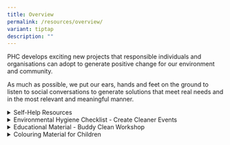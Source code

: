 ```yaml
---
title: Overview
permalink: /resources/overview/
variant: tiptap
description: ""
---
```

<p>PHC develops exciting new projects that responsible individuals and organisations
can adopt to generate positive change for our environment and community.</p>
<p>As much as possible, we put our ears, hands and feet on the ground to
listen to social conversations to generate solutions that meet real needs
and in the most relevant and meaningful manner.</p>
<div data-type="detailGroup" class="isomer-accordion isomer-accordion-white">
<details class="isomer-details">
<summary>Self-Help Resources</summary>
<div data-type="detailsContent" class="isomer-details-content">
<h3>CleanPod</h3>
<p>On the yearly average, there are 700 over clean-ups at recreational beaches.
With the increased frequency of ad-hoc clean-ups, more tools and materials
are purchased by the communities by for activities. These new tools and
materials are often under-utilised, with an average of only 1 to 2 hours
of utility before being store away or disposed of.
<br>
<br>Find out how PHC aims to help create a more sustainable way to support
clean-ups with&nbsp;<a href="https://www.publichygienecouncil.sg/resources/cleanpod" rel="noopener noreferrer nofollow" target="_blank">CleanPod</a>.</p>
<h3>Instructional Video</h3>
<p>First time initiating a clean-up for your community, school or company?
<br><a href="https://youtu.be/7HUKURRekxU" rel="noopener noreferrer nofollow" target="_blank">Watch</a>&nbsp;and
learn how to organise a clean-up in less than 120 seconds!</p>
</div>
</details>
<details class="isomer-details">
<summary>Environmental Hygiene Checklist - Create Cleaner Events</summary>
<div data-type="detailsContent" class="isomer-details-content">
<h3>Environmental Hygiene Checklist</h3>
<p>Good hygiene practices should be continued to safeguard wider public health.
The PHC have developed an&nbsp;<a href="/files/Resources/phc_environmental_hygiene_checklist___jul_2023.pdf" rel="noopener noreferrer nofollow" target="_blank">Environmental Hygiene Checklist</a>&nbsp;to
guide businesses in practising good environmental hygiene routines. We
encourage all premises operators to make use of this checklist to maintain
good hygiene standards.&nbsp;</p>
<h3>Create Cleaner Events Playbook</h3>
<p>Events often generate litter and research has shown that people are more
likely to improperly dispose of their trash when there is litter around.
This&nbsp;<a href="/files/Resources/create_cleaner_events_playbook.pdf" rel="noopener noreferrer nofollow" target="_blank">Create Cleaner Events Playbook</a>&nbsp;is
a guide to mitigating litter at mass events. This is a particularly helpful
resource for event organisers to refer - Before, During and After events
to successfully provide cleaner and more enjoyable experience for your
participants.</p>
</div>
</details>
<details class="isomer-details">
<summary>Educational Material - Buddy Clean Workshop</summary>
<div data-type="detailsContent" class="isomer-details-content">
<h3>Keep SG Clean Comic Strip Competition 2022</h3>
<p>Secondary school students across the nation drew on their talent for art
and storytelling to create comics on keeping Singapore clean. Catch the
best works&nbsp;<a href="https://heyzine.com/flip-book/e0f7380861.html" rel="noopener noreferrer nofollow" target="_blank">here</a>!&nbsp;
<br>
<br>
</p>
<div class="isomer-image-wrapper">
<img style="width: 100%" height="auto" width="100%" alt="Keep SG Clean Comic Strip Competition 2022" src="/images/Resources/comic98999ba4388c44b4b2dfc93a3dc1801e.jpg">
</div>
<h3>Clean It Forward Conversation with Youths</h3>
<p>Snapshot of the discussion at the Clean It Forward with Youths:</p>
<p></p>
<div class="isomer-image-wrapper">
<img style="width: 100%" height="auto" width="100%" alt="Keep SG Clean Comic Strip Competition 2022" src="/images/Resources/clean_it_forward_conversation_with_youths_scribe.jpg">
</div>
<h3>Keep Singapore Clean Movement in Schools</h3>
<p><a href="/files/Resources/phc_nea_keep_singapore_clean_movement.pdf" rel="noopener noreferrer nofollow" target="_blank">Keep Singapore Clean Movement in Schools’ educational resource pack</a>&nbsp;incorporates
relevant information and educational materials collated from various sources,
targeted at Pre-school, Primary and Secondary level. It serves as an essential
handbook for the students, parents and teachers.</p>
<p></p>
<h4>Background</h4>
<p>The Keep Singapore Clean Movement (KSCM) in Schools is a student-driven
and school-supported effort for students to take ownership of the cleanliness
of their school and the environment. It was launched by the Ministry of
Education (MOE) in July 2014 and supported by the Public Hygiene Council
(PHC).</p>
<p>In line with the KSCM in Schools, ‘Buddy Clean Workshop’, a capacity building
programme titled to assist schools to educate students on the importance
of keeping their school clean as well as to train them in the various skills
(e.g. teamwork, communication) required for the cleaning activities. It
is an environment-based Values-In-Action (VIA) programme targeting at the&nbsp;<strong>Primary 3 and 4 students</strong>,
which schools can take up to fulfil the Character &amp; Citizenship curriculum.</p>
<h4>Buddy Clean Workshop</h4>
<p>The Buddy Clean Workshop is based on NEA’s programme – Project Buddy Clean,
which aims to inculcate positive social values and norms on cleanliness
amongst students. The project leveraged peer influence and feedback to
shape the behaviour of students. It also helps to foster shared ownership
and responsibility of common spaces through regular cohort-wide cleaning.
For more information on Project Buddy Clean and to download a copy of the
Resource Kit which consists of lessons plans to implement the project,
please&nbsp;<a href="/files/Resources/phc_nea_keep_singapore_clean_movement.pdf" rel="noopener noreferrer nofollow" target="_blank">click here</a>.</p>
<p><strong>The Buddy Clean Workshop comprises of three key components and learning outcomes:</strong>
</p>
<p><strong>1. Introduction</strong>
</p>
<p>Students are introduced to the consequences of littering and the need
to keep their school clean and&nbsp;undergo discussion on the role of cleaners
to develop empathy and respect for them.
<br>
</p>
<p><strong>2. Capacity Building</strong>
</p>
<p>Students undergo activities to learn how to communicate effectively, listen
actively and work together as a team to keep the school clean and&nbsp;learn
the various cleaning skills (e.g. how to sweep, mop) to conduct hands-on
cleaning activities in school.&nbsp;
<br>
</p>
<p><strong>3. Discussion and Reflection</strong>
</p>
<p>Students discuss their group’s performance and reflect on what they have
learnt and the areas of improvement.</p>
<p>For more information, please email to:&nbsp;<a href="https://heyzine.com/flip-book/e0f7380861.html" rel="noopener noreferrer nofollow" target="_blank">ask@publichygienecouncil.sg</a>
</p>
</div>
</details>
<details class="isomer-details">
<summary>Colouring Material for Children</summary>
<div data-type="detailsContent" class="isomer-details-content">
<p></p>
</div>
</details>
</div>
<p></p>